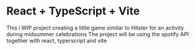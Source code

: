 # React + TypeScript + Vite

This i WIP project creating a little game similar to Hitster for an activity during midsummer celebrations
The project will be using the spotify API together with react, typerscript and vite
